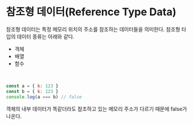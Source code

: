 # 참조형 데이터(Reference Type Data)

참조형 데이터는 특정 메모리 위치의 주소를 참조하는 데이터들을 의미한다. 참조형 타입의 데이터 종류는 아래와 같다.

- 객체
- 배열
- 함수

<br>

```javascript
const a = { k: 123 }
const b = { k: 123 }
console.log(a === b) // false
```
객체의 내부 데이터가 똑같더라도 참조하고 있는 메모리 주소가 다르기 때문에 false가 나온다.